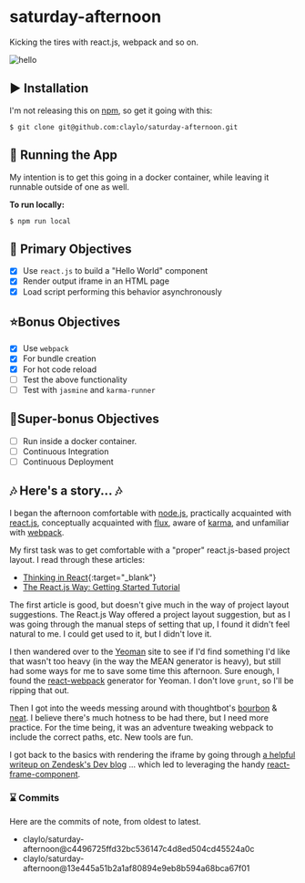 # saturday-afternoon

Kicking the tires with react.js, webpack and so on.

![hello](https://raw.githubusercontent.com/claylo/saturday-afternoon/master/src/img/hello.gif)

## :arrow_forward: Installation

I'm not releasing this on [npm](http://npmjs.com), so get it going with this:

```shell
$ git clone git@github.com:claylo/saturday-afternoon.git
```

## 🏃 Running the App

My intention is to get this going in a docker container, while leaving it runnable outside of one as well.

**To run locally:**
```shell
$ npm run local
```

## :dart: Primary Objectives

- [X] Use `react.js` to build a "Hello World" component
 - [X] Render output iframe in an HTML page
 - [X] Load script performing this behavior asynchronously

## ⭐Bonus Objectives
- [X] Use `webpack`
 - [X] For bundle creation
 - [X] For hot code reload
- [ ] Test the above functionality
 - [ ] Test with `jasmine` and `karma-runner`

## 🌟Super-bonus Objectives

- [ ] Run inside a docker container.
- [ ] Continuous Integration
- [ ] Continuous Deployment

## :notes: Here's a story... :notes:

I began the afternoon comfortable with [node.js](http://nodejs.org), practically acquainted with [react.js](https://facebook.github.io/react/index.html), conceptually acquainted with [flux](https://facebook.github.io/flux/docs/overview.html), aware of [karma](http://karma-runner.github.io/), and unfamiliar with [webpack](https://www.npmjs.com/package/webpack).

My first task was to get comfortable with a "proper" react.js-based project layout. I read through these articles:

 * [Thinking in React](https://facebook.github.io/react/docs/thinking-in-react.html){:target="_blank"}
 * [The React.js Way: Getting Started Tutorial](http://blog.risingstack.com/the-react-way-getting-started-tutorial/)

The first article is good, but doesn't give much in the way of project layout suggestions. The React.js Way offered a project layout suggestion, but as I was going through the manual steps of setting that up, I found it didn't feel natural to me. I could get used to it, but I didn't love it.

I then wandered over to the [Yeoman](http://yeoman.io) site to see if I'd find something I'd like that wasn't too heavy (in the way the MEAN generator is heavy), but still had some ways for me to save some time this afternoon. Sure enough, I found the [react-webpack](https://github.com/newtriks/generator-react-webpack) generator for Yeoman. I don't love `grunt`, so I'll be ripping that out.

Then I got into the weeds messing around with thoughtbot's [bourbon](http://bourbon.io) & [neat](http://neat.bourbon.io). I believe there's much hotness to be had there, but I need more practice. For the time being, it was an adventure tweaking webpack to include the correct paths, etc. New tools are fun.

I got back to the basics with rendering the iframe by going through [a helpful writeup on Zendesk's Dev blog](https://developer.zendesk.com/blog/rendering-to-iframes-in-react) ... which led to leveraging the handy [react-frame-component](https://www.npmjs.com/package/react-frame-component).

### :hourglass: Commits

Here are the commits of note, from oldest to latest.

 * claylo/saturday-afternoon@c4496725ffd32bc536147c4d8ed504cd45524a0c
 * claylo/saturday-afternoon@13e445a51b2a1af80894e9eb8b594a68bca67f01